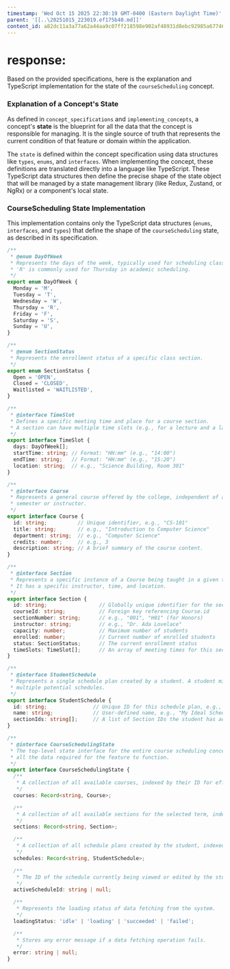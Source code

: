 ```yaml
---
timestamp: 'Wed Oct 15 2025 22:30:19 GMT-0400 (Eastern Daylight Time)'
parent: '[[..\20251015_223019.ef175b40.md]]'
content_id: a82dc11a3a77a62a44aa9c07ff218598e902af48931d8ebc92985a6774635919
---
```


# response:

Based on the provided specifications, here is the explanation and TypeScript implementation for the state of the `courseScheduling` concept.

### Explanation of a Concept's State

As defined in `concept_specifications` and `implementing_concepts`, a concept's **state** is the blueprint for all the data that the concept is responsible for managing. It is the single source of truth that represents the current condition of that feature or domain within the application.

The `state` is defined within the concept specification using data structures like `types`, `enums`, and `interfaces`. When implementing the concept, these definitions are translated directly into a language like TypeScript. These TypeScript data structures then define the precise shape of the state object that will be managed by a state management library (like Redux, Zustand, or NgRx) or a component's local state.

### CourseScheduling State Implementation

This implementation contains only the TypeScript data structures (`enums`, `interfaces`, and `types`) that define the shape of the `courseScheduling` state, as described in its specification.

```typescript
/**
 * @enum DayOfWeek
 * Represents the days of the week, typically used for scheduling classes.
 * 'R' is commonly used for Thursday in academic scheduling.
 */
export enum DayOfWeek {
  Monday = 'M',
  Tuesday = 'T',
  Wednesday = 'W',
  Thursday = 'R',
  Friday = 'F',
  Saturday = 'S',
  Sunday = 'U',
}

/**
 * @enum SectionStatus
 * Represents the enrollment status of a specific class section.
 */
export enum SectionStatus {
  Open = 'OPEN',
  Closed = 'CLOSED',
  Waitlisted = 'WAITLISTED',
}

/**
 * @interface TimeSlot
 * Defines a specific meeting time and place for a course section.
 * A section can have multiple time slots (e.g., for a lecture and a lab).
 */
export interface TimeSlot {
  days: DayOfWeek[];
  startTime: string; // Format: "HH:mm" (e.g., "14:00")
  endTime: string;   // Format: "HH:mm" (e.g., "15:20")
  location: string;  // e.g., "Science Building, Room 301"
}

/**
 * @interface Course
 * Represents a general course offered by the college, independent of any specific
 * semester or instructor.
 */
export interface Course {
  id: string;          // Unique identifier, e.g., "CS-101"
  title: string;       // e.g., "Introduction to Computer Science"
  department: string;  // e.g., "Computer Science"
  credits: number;     // e.g., 3
  description: string; // A brief summary of the course content.
}

/**
 * @interface Section
 * Represents a specific instance of a Course being taught in a given term.
 * It has a specific instructor, time, and location.
 */
export interface Section {
  id: string;                 // Globally unique identifier for the section, e.g., "SEC-48102"
  courseId: string;           // Foreign key referencing Course.id
  sectionNumber: string;      // e.g., "001", "H01" (for Honors)
  instructor: string;         // e.g., "Dr. Ada Lovelace"
  capacity: number;           // Maximum number of students
  enrolled: number;           // Current number of enrolled students
  status: SectionStatus;      // The current enrollment status
  timeSlots: TimeSlot[];      // An array of meeting times for this section
}

/**
 * @interface StudentSchedule
 * Represents a single schedule plan created by a student. A student might create
 * multiple potential schedules.
 */
export interface StudentSchedule {
  id: string;               // Unique ID for this schedule plan, e.g., "sched-fall-2024-main"
  name: string;             // User-defined name, e.g., "My Ideal Schedule"
  sectionIds: string[];     // A list of Section IDs the student has added to this plan.
}

/**
 * @interface CourseSchedulingState
 * The top-level state interface for the entire course scheduling concept. It holds
 * all the data required for the feature to function.
 */
export interface CourseSchedulingState {
  /**
   * A collection of all available courses, indexed by their ID for efficient lookup.
   */
  courses: Record<string, Course>;

  /**
   * A collection of all available sections for the selected term, indexed by their ID.
   */
  sections: Record<string, Section>;

  /**
   * A collection of all schedule plans created by the student, indexed by schedule ID.
   */
  schedules: Record<string, StudentSchedule>;

  /**
   * The ID of the schedule currently being viewed or edited by the student.
   */
  activeScheduleId: string | null;

  /**
   * Represents the loading status of data fetching from the system.
   */
  loadingStatus: 'idle' | 'loading' | 'succeeded' | 'failed';

  /**
   * Stores any error message if a data fetching operation fails.
   */
  error: string | null;
}
```
